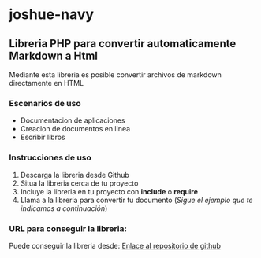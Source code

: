 # joshue-navy
## Libreria PHP para convertir automaticamente Markdown a Html

Mediante esta libreria es posible convertir archivos de markdown directamente en HTML

### Escenarios de uso

* Documentacion de aplicaciones
* Creacion de documentos en linea
* Escribir libros 

### Instrucciones de uso 

1. Descarga la libreria desde Github
2. Situa la libreria cerca de tu proyecto
3. Incluye la libreria en tu proyecto con **include** o **require**
4. Llama a la libreria para convertir tu documento (*Sigue el ejemplo que te indicamos a continuación*)

### URL para conseguir la libreria:
Puede conseguir la libreria desde:
[Enlace al repositorio de github](URL= "https://github.com/Danielcreux/joshue-navy/")
